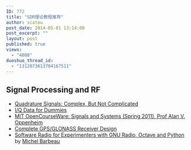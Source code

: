 ```yaml
---
ID: 772
title: "SDR理论教程推荐"
author: scateu
post_date: 2014-05-01 13:14:00
post_excerpt: ""
layout: post
published: true
views:
  - "4008"
duoshuo_thread_id:
  - "1312073613704167511"
---
```

<h2>Signal Processing and RF</h2>
<ul>
	<li><a href="http://www.ieee.li/pdf/essay/quadrature_signals.pdf" target="_blank">Quadrature Signals: Complex, But Not Complicated</a></li>
	<li><a href="http://whiteboard.ping.se/SDR/IQ" target="_blank">I/Q Data for Dummies</a></li>
	<li><a href="http://ocw.mit.edu/resources/res-6-007-signals-and-systems-spring-2011/" target="_blank">MIT OpenCourseWare: Signals and Systems (Spring 2011), Prof Alan V. Oppenheim</a></li>
	<li><a href="http://lea.hamradio.si/%7Es53mv/navsats/theory.html" target="_blank">Complete GPS/GLONASS Receiver Design</a></li>
	<li><a href="http://people.scs.carleton.ca/%7Ebarbeau/SDRBook/" target="_blank">Software Radio for Experimenters with GNU Radio, Octave and Python</a> by <a href="http://people.scs.carleton.ca/%7Ebarbeau/" target="_blank">Michel Barbeau</a></li>
</ul>
